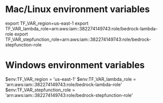 # Mac/Linux environment variables

export TF_VAR_region=us-east-1
export TF_VAR_lambda_role=arn:aws:iam::382274149743:role/bedrock-lambda-role
export TF_VAR_stepfunction_role=arn:aws:iam::382274149743:role/bedrock-stepfunction-role

# Windows environment variables
$env:TF_VAR_region = 'us-east-1'
$env:TF_VAR_lambda_role = 'arn:aws:iam::382274149743:role/bedrock-lambda-role'
$env:TF_VAR_stepfunction_role = 'arn:aws:iam::382274149743:role/bedrock-stepfunction-role'
